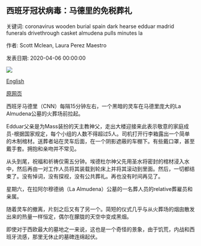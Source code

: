 ## 西班牙冠状病毒：马德里的免税葬礼

关键词: coronavirus wooden burial spain dark hearse edduar madrid funerals drivethrough casket almudena pulls minutes la

作者: Scott Mclean, Laura Perez Maestro

发表日期: 2020-04-06 00:00:00

![](https://cdn.cnn.com/cnnnext/dam/assets/200406091730-05-spain-la-almudena-cemetery-0326-super-tease.jpg)

[English](Spain%20coronavirus%3A%20Drive-through%20funerals%20in%20Madrid.md)

[原网页](https://edition.cnn.com/2020/04/06/europe/spain-coronavirus-drive-thru-funerals-madrid-intl/index.html)

西班牙马德里（CNN）每隔15分钟左右，一个黑暗的灵车在马德里庞大的La Almudena公墓的火葬场前拉起。

Edduar父亲是为Mass装扮的天主教神父，走出大楼迎接来此表示敬意的家庭成员-根据国家规定，每个小组的人数不得超过5人。司机打开行李箱露出一个简单的木制棺材。送葬者站在灵车后面，在一个阴影遮蔽的车棚下。有些戴口罩，甚至戴手套。拥抱和亲吻并不常见。

从头到尾，祝福和祈祷仅需五分钟。埃德杜尔神父先用圣水将密封的棺材浸入水中，然后再由一对工作人员将其装载到轮床上并将其滚动到里面。然后，一切都结束了。没有悼词，没有探视，没有公共葬礼。再也没有时间再见了。

星期六，在拉阿尔穆德纳（La Almudena）公墓的一名葬人员的relative葬雇员和亲属。

随着灵车的撤离，片刻之后又有了另一个。简短的仪式几乎与从火葬场的烟囱散发出来的热量一样恒定，偶尔在朦胧的天空中变成黑烟。

即使对于西欧最大的墓地之一来说，这也是一个奇怪的景象，由于饥荒，内战和西班牙流感，那里无休止的墓碑连绵起伏。